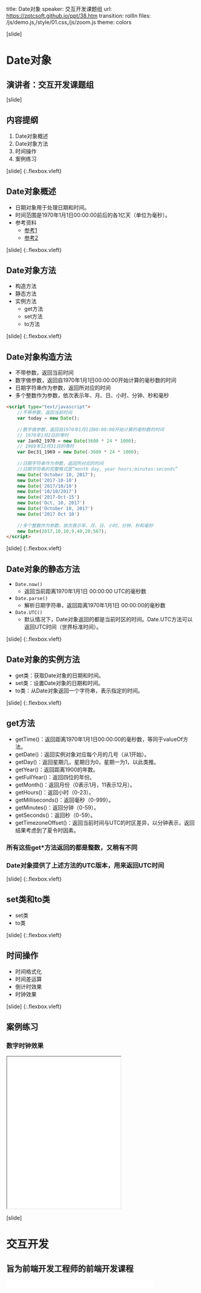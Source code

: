 title: Date对象
speaker: 交互开发课题组
url: https://zptcsoft.github.io/ppt/38.htm
transition: rollIn
files: /js/demo.js,/style/01.css,/js/zoom.js
theme: colors

[slide]
# Date对象
## 演讲者：交互开发课题组

[slide]
## 内容提纲
1. Date对象概述
2. Date对象方法
3. 时间操作
4. 案例练习

[slide] {:.flexbox.vleft}
## Date对象概述
- 日期对象用于处理日期和时间。
- 时间范围是1970年1月1日00:00:00前后的各1亿天（单位为毫秒）。
- 参考资料
	- [参考1](http://javascript.ruanyifeng.com/stdlib/date.html)  
	- [参考2](http://w3school.com.cn/js/js_obj_date.asp)

[slide] {:.flexbox.vleft}
## Date对象方法
- 构造方法
- 静态方法
- 实例方法
	- get方法
	- set方法
	- to方法

[slide] {:.flexbox.vleft}
## Date对象构造方法
- 不带参数，返回当前时间
- 数字做参数，返回自1970年1月1日00:00:00开始计算的毫秒数的时间
- 日期字符串作为参数，返回所对应的时间
- 多个整数作为参数，依次表示年、月、日、小时、分钟、秒和毫秒

```html
<script type="text/javascript">
	//不带参数，返回当前时间
	var today = new Date();
	
	//数字做参数，返回自1970年1月1日00:00:00开始计算的毫秒数的时间
	// 1970年1月2日的零时
	var Jan02_1970 = new Date(3600 * 24 * 1000);
	// 1969年12月31日的零时
	var Dec31_1969 = new Date(-3600 * 24 * 1000);
	
	//日期字符串作为参数，返回所对应的时间
	//日期字符串的完整格式是“month day, year hours:minutes:seconds”
	new Date('October 10, 2017');
	new Date('2017-10-10')
	new Date('2017/10/10')
	new Date('10/10/2017')
	new Date('2017-Oct-15')
	new Date('Oct, 10, 2017')
	new Date('October 10, 2017')
	new Date('2017 Oct 10')
	
	//多个整数作为参数，依次表示年、月、日、小时、分钟、秒和毫秒
	new Date(2017,10,10,9,40,20,567);
</script>
```

[slide] {:.flexbox.vleft}
## Date对象的静态方法
- `Date.now()`
	- 返回当前距离1970年1月1日 00:00:00 UTC的毫秒数
- `Date.parse()`
	- 解析日期字符串，返回距离1970年1月1日 00:00:00的毫秒数
- `Date.UTC()`
	- 默认情况下，Date对象返回的都是当前时区的时间。Date.UTC方法可以返回UTC时间（世界标准时间）。

[slide] {:.flexbox.vleft}
## Date对象的实例方法
- get类：获取Date对象的日期和时间。
- set类：设置Date对象的日期和时间。
- to类：从Date对象返回一个字符串，表示指定的时间。

[slide] {:.flexbox.vleft}
## get方法
- getTime()：返回距离1970年1月1日00:00:00的毫秒数，等同于valueOf方法。
- getDate()：返回实例对象对应每个月的几号（从1开始）。
- getDay()：返回星期几，星期日为0，星期一为1，以此类推。
- getYear()：返回距离1900的年数。
- getFullYear()：返回四位的年份。
- getMonth()：返回月份（0表示1月，11表示12月）。
- getHours()：返回小时（0-23）。
- getMilliseconds()：返回毫秒（0-999）。
- getMinutes()：返回分钟（0-59）。
- getSeconds()：返回秒（0-59）。
- getTimezoneOffset()：返回当前时间与UTC的时区差异，以分钟表示，返回结果考虑到了夏令时因素。

### 所有这些get*方法返回的都是整数，又稍有不同
### Date对象提供了上述方法的UTC版本，用来返回UTC时间

[slide] {:.flexbox.vleft}
## set类和to类
- set类
- to类

[slide] {:.flexbox.vleft}
## 时间操作
- 时间格式化
- 时间差运算
- 倒计时效果
- 时钟效果

[slide] {:.flexbox.vleft}
## 案例练习
### 数字时钟效果
<iframe src="/demos/editor.html?file=jsBase/clock" style="height:400px;"></iframe>

[slide]
# 交互开发
## 旨为前端开发工程师的前端开发课程
<small style="vertical-align:middle;display:inline-block"><iframe src="//ghbtns.com/github-btn.html?user=zptcsoft&repo=zptcsoft.github.io&type=star&count=true" allowtransparency="true" frameborder="0" scrolling="0" width="100" height="20" style="width:110px;height:20px;  background-color: transparent;"></iframe><iframe src="//ghbtns.com/github-btn.html?user=zptcsoft&repo=zptcsoft.github.io&type=fork&count=true" allowtransparency="true" frameborder="0" scrolling="0" width="100" height="20" style="width:110px;height:20px;  background-color: transparent;"></iframe><iframe src="//ghbtns.com/github-btn.html?user=zptcsoft&repo=zptcsoft.github.io&type=follow&count=false" allowtransparency="true" frameborder="0" scrolling="0" width="170" height="20" style="width:170px;height:20px;  background-color: transparent;"></iframe></small>
